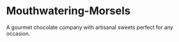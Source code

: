 # Mouthwatering-Morsels
A gourmet chocolate company with artisanal sweets perfect for any occasion.
